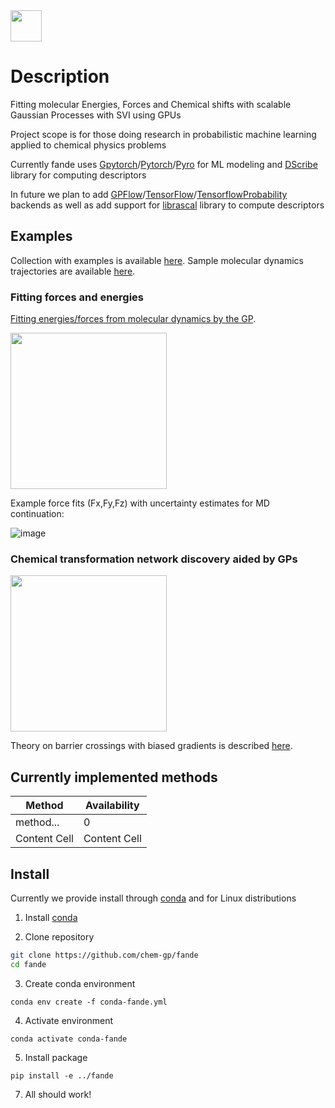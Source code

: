 <img src="https://user-images.githubusercontent.com/25351170/171554530-6a38f595-27fa-4b97-be30-7a279b17abd2.png" width="50">

# Description
Fitting molecular Energies, Forces and Chemical shifts with scalable Gaussian Processes with SVI using GPUs

Project scope is for those doing research in probabilistic machine learning applied to chemical physics problems

Currently fande uses [Gpytorch](https://github.com/cornellius-gp/gpytorch)/[Pytorch](https://github.com/pytorch/pytorch)/[Pyro](https://github.com/pyro-ppl/pyro) for ML modeling and [DScribe](https://github.com/SINGROUP/dscribe) library for computing descriptors

In future we plan to add [GPFlow](https://github.com/GPflow/GPflow)/[TensorFlow](https://github.com/tensorflow/tensorflow)/[TensorflowProbability](https://github.com/tensorflow/probability) backends as well as add support for [librascal](https://github.com/lab-cosmo/librascal) library to compute descriptors


## Examples

Collection with examples is available [here](https://github.com/chem-gp/examples). Sample molecular dynamics trajectories are available [here](https://figshare.com/projects/fande-data/140660).

### Fitting forces and energies

[Fitting energies/forces from molecular dynamics by the GP](https://github.com/chem-gp/examples/blob/main/fande-examples/energy_forces_fit.ipynb).


<img src="https://user-images.githubusercontent.com/25351170/171815059-1ce8ad74-e7fd-4c89-b75b-6ebe4ec2ccdc.gif" width="250">

Example force fits (Fx,Fy,Fz) with uncertainty estimates for MD continuation:

![image](https://user-images.githubusercontent.com/25351170/171811297-7a9541c5-df9b-4ea6-87c6-79e1180bbe64.png)


### Chemical transformation network discovery aided by GPs

<img src="https://user-images.githubusercontent.com/25351170/171550682-25ea416f-bc54-4373-9b31-1fdbc1f5381e.gif" width="250">

Theory on barrier crossings with biased gradients is described [here](https://arxiv.org/pdf/2202.13011.pdf).

## Currently implemented methods

| Method  | Availability |
| ------------- | ------------- |
| method... | 0  |
| Content Cell  | Content Cell  |


## Install

Currently we provide install through [conda]() and for Linux distributions

1. Install [conda](https://docs.conda.io/projects/conda/en/latest/user-guide/install/linux.html)

2. Clone repository 
``` bash
git clone https://github.com/chem-gp/fande
cd fande
```
3. Create conda environment
```
conda env create -f conda-fande.yml
```
4. Activate environment
```
conda activate conda-fande
```
5. Install package
```
pip install -e ../fande
```
7. All should work!


